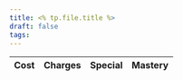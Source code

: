 ```yaml
---
title: <% tp.file.title %>
draft: false
tags:
---
```

| **Cost** | **Charges** | Special                  | **Mastery**              |
| -------- | ----------- | ------------------------ | ------------------------ |
